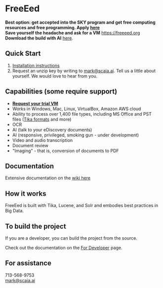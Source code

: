 <h1>FreeEed</h1>

**Best option: get accepted into the SKY program and get free computing resources and free programming. Apply [here](https://forms.gle/6WgHEBwmMcp178Qj9)**  
**Save yourself the headache and ask for a VM** https://freeeed.org  
**Download the build with AI** [here](https://shmsoft.s3.amazonaws.com/releases/freeeed_complete_pack-10.2.4.zip).  
 

## Quick Start

1. [Installation instructions](https://github.com/shmsoft/FreeEed/wiki/FreeEed-Installation)
2. Request an unzip key by writing to mark@scaia.ai. Tell us a little about yourself. We would love to hear from you.

## Capabilities (some require support)

* [**Request your trial VM**](https://freeeed.org)
* Works in Windows, Mac, Linux, VirtualBox, Amazon AWS cloud
* Ability to process over 1,400 file types, including MS Office and PST files ([Tika formats](https://tika.apache.org/) and more)
* OCR
* AI (talk to your eDiscovery documents)
* AI (responsive, privileged, smoking gun - under development)
* Video and audio transcription
* Document review
* "Imaging" - that is, conversion of documents to PDF

## Documentation

Extensive documentation on the [wiki here](https://github.com/markkerzner/FreeEed/wiki)

## How it works

FreeEed is built with Tika, Lucene, and Solr and embodies best practices in Big Data.

## To build the project

If you are a developer, you can build the project from the source.

Check out the documentation on the [For Developer](for_developers_only.md) page.

## For assistance

713-568-9753  
mark@scaia.ai
